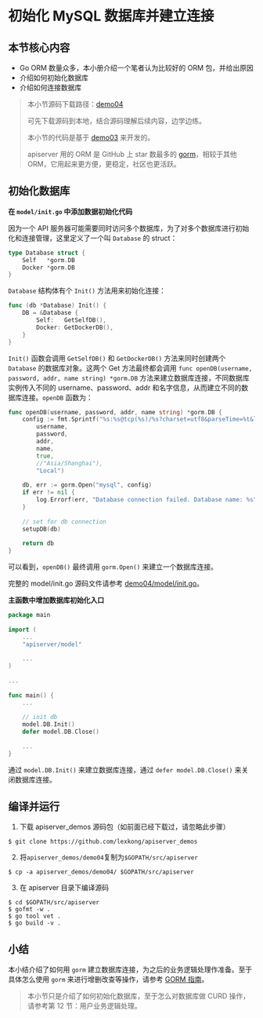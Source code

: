 
# 初始化 MySQL 数据库并建立连接

## 本节核心内容

+ Go ORM 数量众多，本小册介绍一个笔者认为比较好的 ORM 包，并给出原因
+ 介绍如何初始化数据库
+ 介绍如何连接数据库

> 本小节源码下载路径：[demo04](https://github.com/lexkong/apiserver_demos/tree/master/demo04)
>
> 可先下载源码到本地，结合源码理解后续内容，边学边练。
>
> 本小节的代码是基于 [demo03](https://github.com/lexkong/apiserver_demos/tree/master/demo03) 来开发的。
>
> apiserver 用的 ORM 是 GitHub 上 star 数最多的 [gorm](https://github.com/jinzhu/gorm)，相较于其他 ORM，它用起来更方便，更稳定，社区也更活跃。


## 初始化数据库

**在 `model/init.go` 中添加数据初始化代码**

因为一个 API 服务器可能需要同时访问多个数据库，为了对多个数据库进行初始化和连接管理，这里定义了一个叫 `Database` 的 struct：

```go
type Database struct {
    Self   *gorm.DB
    Docker *gorm.DB
} 
```

`Database` 结构体有个 `Init()` 方法用来初始化连接：

```go
func (db *Database) Init() {
    DB = &Database {
        Self:   GetSelfDB(),
        Docker: GetDockerDB(),
    }
} 
```

`Init()` 函数会调用 `GetSelfDB()` 和 `GetDockerDB()` 方法来同时创建两个 `Database` 的数据库对象。这两个 Get 方法最终都会调用 `func openDB(username, password, addr, name string) *gorm.DB` 方法来建立数据库连接，不同数据库实例传入不同的 username、password、addr 和名字信息，从而建立不同的数据库连接。`openDB` 函数为：

```go
func openDB(username, password, addr, name string) *gorm.DB {
    config := fmt.Sprintf("%s:%s@tcp(%s)/%s?charset=utf8&parseTime=%t&loc=%s",
        username,   
        password,   
        addr,
        name,
        true,
        //"Asia/Shanghai"),
        "Local")    
       
    db, err := gorm.Open("mysql", config)
    if err != nil { 
        log.Errorf(err, "Database connection failed. Database name: %s", name)
    }  
       
    // set for db connection
    setupDB(db)     
       
    return db
}      
```

可以看到，`openDB()` 最终调用 `gorm.Open()` 来建立一个数据库连接。

完整的 model/init.go 源码文件请参考 [demo04/model/init.go](https://github.com/lexkong/apiserver_demos/tree/master/demo04)。

**主函数中增加数据库初始化入口**

```go
package main
        
import (
    ...
    "apiserver/model"
        
    ...
)       
        
...      
        
func main() {
    ...
    
    // init db
    model.DB.Init()
    defer model.DB.Close()
        
    ...
}
```

通过 `model.DB.Init()` 来建立数据库连接，通过 `defer model.DB.Close()` 来关闭数据库连接。

## 编译并运行

1. 下载 apiserver_demos 源码包（如前面已经下载过，请忽略此步骤）

```
$ git clone https://github.com/lexkong/apiserver_demos
```

2. 将`apiserver_demos/demo04`复制为`$GOPATH/src/apiserver`
```
$ cp -a apiserver_demos/demo04/ $GOPATH/src/apiserver
```

3. 在 apiserver 目录下编译源码

```
$ cd $GOPATH/src/apiserver
$ gofmt -w .
$ go tool vet .
$ go build -v .
```

## 小结

本小结介绍了如何用 `gorm` 建立数据库连接，为之后的业务逻辑处理作准备。至于具体怎么使用 `gorm` 来进行增删改查等操作，请参考 [GORM 指南](http://gorm.io/zh_CN/docs/index.html)。

> 本小节只是介绍了如何初始化数据库，至于怎么对数据库做 CURD 操作，请参考第 12 节：用户业务逻辑处理。